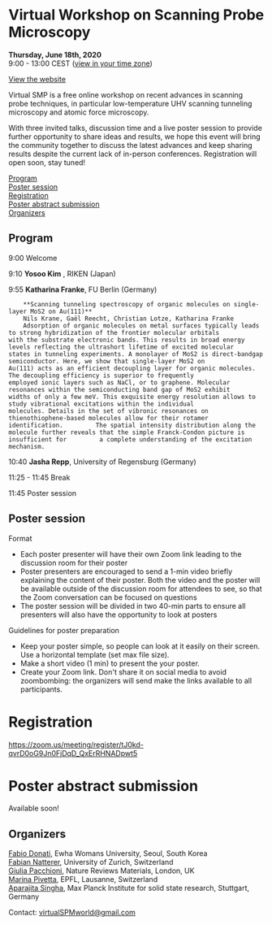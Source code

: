 # Virtual Workshop on Scanning Probe Microscopy

**Thursday, June 18th, 2020**  
9:00 - 13:00   CEST ([view in your time zone](https://everytimezone.com/s/2626482c))

[View the website](https://sites.google.com/view/virtualspm)

Virtual SMP is a free online workshop on recent advances in scanning probe techniques, in particular low-temperature UHV scanning tunneling microscopy and atomic force microscopy.

With three invited talks, discussion time and a live poster session to provide further opportunity to share ideas and results, we hope this event will bring the community together to discuss the latest advances and keep sharing results despite the current lack of in-person conferences. Registration will open soon, stay tuned!

[Program](#program)  
[Poster session](#poster_session)  
[Registration](#registration)  
[Poster abstract submission](#poster-abstract-submission)  
[Organizers](#organizers)

## Program

9:00    Welcome

9:10    **Yosoo Kim** , RIKEN (Japan)

9:55    **Katharina Franke**, FU Berlin (Germany)  

        **Scanning tunneling spectroscopy of organic molecules on single-layer MoS2 on Au(111)**  
        Nils Krane, Gaël Reecht, Christian Lotze, Katharina Franke  
        Adsorption of organic molecules on metal surfaces typically leads to strong hybridization of the frontier molecular orbitals             with the substrate electronic bands. This results in broad energy levels reflecting the ultrashort lifetime of excited molecular         states in tunneling experiments. A monolayer of MoS2 is direct-bandgap semiconductor. Here, we show that single-layer MoS2 on           Au(111) acts as an efficient decoupling layer for organic molecules. The decoupling efficiency is superior to frequently                 employed ionic layers such as NaCl, or to graphene. Molecular resonances within the semiconducting band gap of MoS2 exhibit             widths of only a few meV. This exquisite energy resolution allows to study vibrational excitations within the individual                 molecules. Details in the set of vibronic resonances on thienothiophene-based molecules allow for their rotamer identification.         The spatial intensity distribution along the molecule further reveals that the simple Franck-Condon picture is insufficient for         a complete understanding of the excitation mechanism.
        
10:40   **Jasha Repp**, University of Regensburg (Germany)

11:25 - 11:45 Break

11:45 Poster session

## Poster session

Format
- Each poster presenter will have their own Zoom link leading to the discussion room for their poster
- Poster presenters are encouraged to send a 1-min video briefly explaining the content of their poster. Both the video and the poster will be available outside of the discussion room for attendees to see, so that the Zoom conversation can be focused on questions
- The poster session will be divided in two 40-min parts to ensure all presenters will also have the opportunity to look at posters

Guidelines for poster preparation
- Keep your poster simple, so people can look at it easily on their screen. Use a horizontal template (set max file size).
- Make a short video (1 min) to present the your poster. 
- Create your Zoom link. Don't share it on social media to avoid zoombombing: the organizers will send make the links available to all participants.

# Registration 

https://zoom.us/meeting/register/tJ0kd-qvrD0oG9Jn0FjDqD_QxErRHNADpwt5

# Poster abstract submission

Available soon!

## Organizers

[Fabio Donati](https://qns.science/our-team/fabiodonati/), Ewha Womans University, Seoul, South Korea  
[Fabian Natterer](https://www.physik.uzh.ch/en/groups/natterer/Team/Fabian-Natterer.html), University of Zurich, Switzerland  
[Giulia Pacchioni](https://www.nature.com/natrevmats/about/editors), Nature Reviews Materials, London, UK  
[Marina Pivetta](https://people.epfl.ch/marina.pivetta/?lang=en), EPFL, Lausanne, Switzerland  
[Aparajita Singha](https://www.fkf.mpg.de/person/104080/2206), Max Planck Institute for solid state research, Stuttgart, Germany  

Contact: virtualSPMworld@gmail.com
